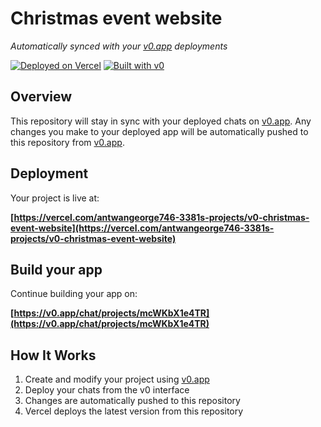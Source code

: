 # Christmas event website

*Automatically synced with your [v0.app](https://v0.app) deployments*

[![Deployed on Vercel](https://img.shields.io/badge/Deployed%20on-Vercel-black?style=for-the-badge&logo=vercel)](https://vercel.com/antwangeorge746-3381s-projects/v0-christmas-event-website)
[![Built with v0](https://img.shields.io/badge/Built%20with-v0.app-black?style=for-the-badge)](https://v0.app/chat/projects/mcWKbX1e4TR)

## Overview

This repository will stay in sync with your deployed chats on [v0.app](https://v0.app).
Any changes you make to your deployed app will be automatically pushed to this repository from [v0.app](https://v0.app).

## Deployment

Your project is live at:

**[https://vercel.com/antwangeorge746-3381s-projects/v0-christmas-event-website](https://vercel.com/antwangeorge746-3381s-projects/v0-christmas-event-website)**

## Build your app

Continue building your app on:

**[https://v0.app/chat/projects/mcWKbX1e4TR](https://v0.app/chat/projects/mcWKbX1e4TR)**

## How It Works

1. Create and modify your project using [v0.app](https://v0.app)
2. Deploy your chats from the v0 interface
3. Changes are automatically pushed to this repository
4. Vercel deploys the latest version from this repository
